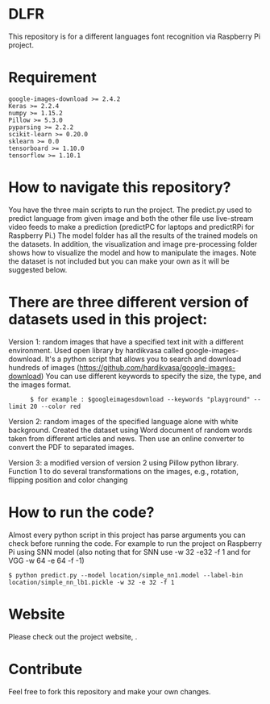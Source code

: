# DLFR 
This repository is for a different languages font recognition via Raspberry Pi project.

# Requirement
```
google-images-download >= 2.4.2
Keras >= 2.2.4
numpy >= 1.15.2
Pillow >= 5.3.0
pyparsing >= 2.2.2
scikit-learn >= 0.20.0
sklearn >= 0.0
tensorboard >= 1.10.0
tensorflow >= 1.10.1
```

# How to navigate this repository?
You have the three main scripts to run the project. The predict.py used to predict language from given image and both the other file use live-stream video feeds to make a prediction (predictPC for laptops and predictRPi for Raspberry Pi.) The model folder has all the results of the trained models on the datasets. In addition, the visualization and image pre-processing folder shows how to visualize the model and how to manipulate the images. Note the dataset is not included but you can make your own as it will be suggested below.

# There are three different version of datasets used in this project:
Version 1: random images that have a specified text init with a different environment.
    Used open library by hardikvasa called google-images-download. It's a python script that allows you to search and download hundreds of images (https://github.com/hardikvasa/google-images-download)
    You can use different keywords to specify the size, the type, and the images format. 
 
```
      $ for example : $googleimagesdownload --keywords "playground" --limit 20 --color red
```

      
Version 2: random images of the specified language alone with white background.
    Created the dataset using Word document of random words taken from different articles and news. Then use an online converter to convert the PDF to separated images. 

Version 3: a modified version of version 2 using Pillow python library.
    Function 1 to do several transformations on the images, e.g., rotation, flipping position and color changing

# How to run the code?
Almost every python script in this project has parse arguments you can check before running the code. For example to run the project on Raspberry Pi using SNN model (also noting that for SNN use -w 32 -e32 -f 1 and for VGG -w 64 -e 64 -f -1)

```
$ python predict.py --model location/simple_nn1.model --label-bin location/simple_nn_lb1.pickle -w 32 -e 32 -f 1
```

# Website
Please check out the project website, .

# Contribute 
Feel free to fork this repository and make your own changes.



